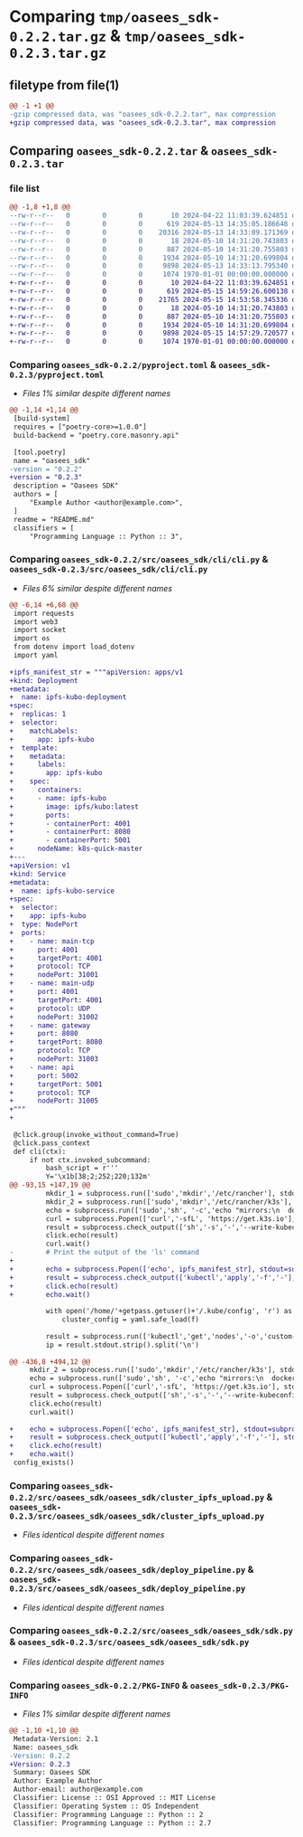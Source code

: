 # Comparing `tmp/oasees_sdk-0.2.2.tar.gz` & `tmp/oasees_sdk-0.2.3.tar.gz`

## filetype from file(1)

```diff
@@ -1 +1 @@
-gzip compressed data, was "oasees_sdk-0.2.2.tar", max compression
+gzip compressed data, was "oasees_sdk-0.2.3.tar", max compression
```

## Comparing `oasees_sdk-0.2.2.tar` & `oasees_sdk-0.2.3.tar`

### file list

```diff
@@ -1,8 +1,8 @@
--rw-r--r--   0        0        0       10 2024-04-22 11:03:39.624851 oasees_sdk-0.2.2/README.md
--rw-r--r--   0        0        0      619 2024-05-13 14:35:05.186648 oasees_sdk-0.2.2/pyproject.toml
--rw-r--r--   0        0        0    20316 2024-05-13 14:33:09.171369 oasees_sdk-0.2.2/src/oasees_sdk/cli/cli.py
--rw-r--r--   0        0        0       18 2024-05-10 14:31:20.743803 oasees_sdk-0.2.2/src/oasees_sdk/oasees_sdk/__init__.py
--rw-r--r--   0        0        0      887 2024-05-10 14:31:20.755803 oasees_sdk-0.2.2/src/oasees_sdk/oasees_sdk/cluster_ipfs_upload.py
--rw-r--r--   0        0        0     1934 2024-05-10 14:31:20.699804 oasees_sdk-0.2.2/src/oasees_sdk/oasees_sdk/deploy_pipeline.py
--rw-r--r--   0        0        0     9898 2024-05-13 14:33:13.795340 oasees_sdk-0.2.2/src/oasees_sdk/oasees_sdk/sdk.py
--rw-r--r--   0        0        0     1074 1970-01-01 00:00:00.000000 oasees_sdk-0.2.2/PKG-INFO
+-rw-r--r--   0        0        0       10 2024-04-22 11:03:39.624851 oasees_sdk-0.2.3/README.md
+-rw-r--r--   0        0        0      619 2024-05-15 14:59:26.600138 oasees_sdk-0.2.3/pyproject.toml
+-rw-r--r--   0        0        0    21765 2024-05-15 14:53:58.345336 oasees_sdk-0.2.3/src/oasees_sdk/cli/cli.py
+-rw-r--r--   0        0        0       18 2024-05-10 14:31:20.743803 oasees_sdk-0.2.3/src/oasees_sdk/oasees_sdk/__init__.py
+-rw-r--r--   0        0        0      887 2024-05-10 14:31:20.755803 oasees_sdk-0.2.3/src/oasees_sdk/oasees_sdk/cluster_ipfs_upload.py
+-rw-r--r--   0        0        0     1934 2024-05-10 14:31:20.699804 oasees_sdk-0.2.3/src/oasees_sdk/oasees_sdk/deploy_pipeline.py
+-rw-r--r--   0        0        0     9898 2024-05-15 14:57:29.720577 oasees_sdk-0.2.3/src/oasees_sdk/oasees_sdk/sdk.py
+-rw-r--r--   0        0        0     1074 1970-01-01 00:00:00.000000 oasees_sdk-0.2.3/PKG-INFO
```

### Comparing `oasees_sdk-0.2.2/pyproject.toml` & `oasees_sdk-0.2.3/pyproject.toml`

 * *Files 1% similar despite different names*

```diff
@@ -1,14 +1,14 @@
 [build-system]
 requires = ["poetry-core>=1.0.0"]
 build-backend = "poetry.core.masonry.api"
 
 [tool.poetry]
 name = "oasees_sdk"
-version = "0.2.2"
+version = "0.2.3"
 description = "Oasees SDK"
 authors = [
     "Example Author <author@example.com>",
 ]
 readme = "README.md"
 classifiers = [
     "Programming Language :: Python :: 3",
```

### Comparing `oasees_sdk-0.2.2/src/oasees_sdk/cli/cli.py` & `oasees_sdk-0.2.3/src/oasees_sdk/cli/cli.py`

 * *Files 6% similar despite different names*

```diff
@@ -6,14 +6,68 @@
 import requests
 import web3
 import socket
 import os
 from dotenv import load_dotenv
 import yaml
 
+ipfs_manifest_str = """apiVersion: apps/v1
+kind: Deployment
+metadata:
+  name: ipfs-kubo-deployment
+spec:
+  replicas: 1
+  selector:
+    matchLabels:
+      app: ipfs-kubo
+  template:
+    metadata:
+      labels:
+        app: ipfs-kubo
+    spec:
+      containers:
+      - name: ipfs-kubo
+        image: ipfs/kubo:latest
+        ports:
+        - containerPort: 4001
+        - containerPort: 8080
+        - containerPort: 5001
+      nodeName: k8s-quick-master
+---
+apiVersion: v1
+kind: Service
+metadata:
+  name: ipfs-kubo-service
+spec:
+  selector:
+    app: ipfs-kubo
+  type: NodePort
+  ports:
+    - name: main-tcp
+      port: 4001
+      targetPort: 4001
+      protocol: TCP
+      nodePort: 31001
+    - name: main-udp
+      port: 4001
+      targetPort: 4001
+      protocol: UDP
+      nodePort: 31002
+    - name: gateway
+      port: 8080
+      targetPort: 8080
+      protocol: TCP
+      nodePort: 31003
+    - name: api
+      port: 5002
+      targetPort: 5001
+      protocol: TCP
+      nodePort: 31005
+"""
+
 
 @click.group(invoke_without_command=True)
 @click.pass_context
 def cli(ctx):
     if not ctx.invoked_subcommand:
         bash_script = r'''
         Y='\x1b[38;2;252;220;132m'
@@ -93,15 +147,19 @@
         mkdir_1 = subprocess.run(['sudo','mkdir','/etc/rancher'], stdout=subprocess.PIPE, stderr=subprocess.PIPE, text=True)
         mkdir_2 = subprocess.run(['sudo','mkdir','/etc/rancher/k3s'], stdout=subprocess.PIPE, stderr=subprocess.PIPE, text=True)
         echo = subprocess.run(['sudo','sh', '-c','echo "mirrors:\n  docker.io:\n  registry.k8s.io:" > /etc/rancher/k3s/registries.yaml'], stdout=subprocess.PIPE, stderr=subprocess.PIPE, text=True)
         curl = subprocess.Popen(['curl','-sfL', 'https://get.k3s.io'], stdout=subprocess.PIPE, stderr=subprocess.PIPE, text=True)
         result = subprocess.check_output(['sh','-s','-','--write-kubeconfig-mode','644', '--write-kubeconfig', '/home/'+getpass.getuser()+'/.kube/config','--embedded-registry'], stdin=curl.stdout)
         click.echo(result)
         curl.wait()
-        # Print the output of the 'ls' command
+
+        echo = subprocess.Popen(['echo', ipfs_manifest_str], stdout=subprocess.PIPE, stderr=subprocess.PIPE, text=True)
+        result = subprocess.check_output(['kubectl','apply','-f','-'], stdin=echo.stdout)
+        click.echo(result)
+        echo.wait()
 
         with open('/home/'+getpass.getuser()+'/.kube/config', 'r') as f:
             cluster_config = yaml.safe_load(f)
 
         result = subprocess.run(['kubectl','get','nodes','-o','custom-columns=IP:.status.addresses[].address','--no-headers'], stdout=subprocess.PIPE, stderr=subprocess.PIPE, text=True)
         ip = result.stdout.strip().split('\n')
 
@@ -436,8 +494,12 @@
     mkdir_2 = subprocess.run(['sudo','mkdir','/etc/rancher/k3s'], stdout=subprocess.PIPE, stderr=subprocess.PIPE, text=True)
     echo = subprocess.run(['sudo','sh', '-c','echo "mirrors:\n  docker.io:\n  registry.k8s.io:" > /etc/rancher/k3s/registries.yaml'], stdout=subprocess.PIPE, stderr=subprocess.PIPE, text=True)
     curl = subprocess.Popen(['curl','-sfL', 'https://get.k3s.io'], stdout=subprocess.PIPE, stderr=subprocess.PIPE, text=True)
     result = subprocess.check_output(['sh','-s','-','--write-kubeconfig-mode','644', '--write-kubeconfig', '/home/'+getpass.getuser()+'/.kube/config','--embedded-registry'], stdin=curl.stdout)
     click.echo(result)
     curl.wait()
 
+    echo = subprocess.Popen(['echo', ipfs_manifest_str], stdout=subprocess.PIPE, stderr=subprocess.PIPE, text=True)
+    result = subprocess.check_output(['kubectl','apply','-f','-'], stdin=echo.stdout)
+    click.echo(result)
+    echo.wait()
 config_exists()
```

### Comparing `oasees_sdk-0.2.2/src/oasees_sdk/oasees_sdk/cluster_ipfs_upload.py` & `oasees_sdk-0.2.3/src/oasees_sdk/oasees_sdk/cluster_ipfs_upload.py`

 * *Files identical despite different names*

### Comparing `oasees_sdk-0.2.2/src/oasees_sdk/oasees_sdk/deploy_pipeline.py` & `oasees_sdk-0.2.3/src/oasees_sdk/oasees_sdk/deploy_pipeline.py`

 * *Files identical despite different names*

### Comparing `oasees_sdk-0.2.2/src/oasees_sdk/oasees_sdk/sdk.py` & `oasees_sdk-0.2.3/src/oasees_sdk/oasees_sdk/sdk.py`

 * *Files identical despite different names*

### Comparing `oasees_sdk-0.2.2/PKG-INFO` & `oasees_sdk-0.2.3/PKG-INFO`

 * *Files 1% similar despite different names*

```diff
@@ -1,10 +1,10 @@
 Metadata-Version: 2.1
 Name: oasees_sdk
-Version: 0.2.2
+Version: 0.2.3
 Summary: Oasees SDK
 Author: Example Author
 Author-email: author@example.com
 Classifier: License :: OSI Approved :: MIT License
 Classifier: Operating System :: OS Independent
 Classifier: Programming Language :: Python :: 2
 Classifier: Programming Language :: Python :: 2.7
```

